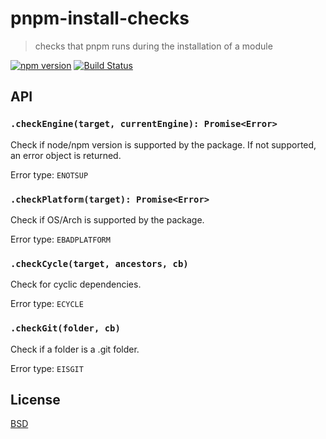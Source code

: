 # pnpm-install-checks

> checks that pnpm runs during the installation of a module

[![npm version](https://img.shields.io/npm/v/pnpm-install-checks.svg?style=flat-square)](https://www.npmjs.com/package/pnpm-install-checks)
[![Build Status](https://img.shields.io/travis/zkochan/pnpm-install-checks/master.svg?style=flat-square)](https://travis-ci.org/zkochan/pnpm-install-checks)

## API

### `.checkEngine(target, currentEngine): Promise<Error>`

Check if node/npm version is supported by the package. If not
supported, an error object is returned.

Error type: `ENOTSUP`

### `.checkPlatform(target): Promise<Error>`

Check if OS/Arch is supported by the package.

Error type: `EBADPLATFORM`

### `.checkCycle(target, ancestors, cb)`
Check for cyclic dependencies.

Error type: `ECYCLE`

### `.checkGit(folder, cb)`
Check if a folder is a .git folder.

Error type: `EISGIT`

## License

[BSD](LICENSE)
